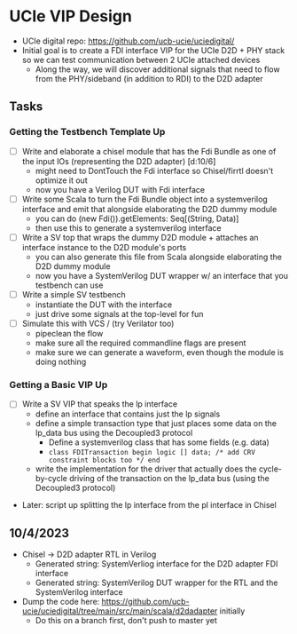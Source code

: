 # UCIe VIP Design

- UCIe digital repo: https://github.com/ucb-ucie/uciedigital/
- Initial goal is to create a FDI interface VIP for the UCIe D2D + PHY stack so we can test communication between 2 UCIe attached devices
    - Along the way, we will discover additional signals that need to flow from the PHY/sideband (in addition to RDI) to the D2D adapter

## Tasks

### Getting the Testbench Template Up

- [ ] Write and elaborate a chisel module that has the Fdi Bundle as one of the input IOs (representing the D2D adapter) [d:10/6]
    - might need to DontTouch the Fdi interface so Chisel/firrtl doesn't optimize it out
    - now you have a Verilog DUT with Fdi interface
- [ ] Write some Scala to turn the Fdi Bundle object into a systemverilog interface and emit that alongside elaborating the D2D dummy module
    - you can do (new Fdi()).getElements: Seq[(String, Data)]
    - then use this to generate a systemverilog interface
- [ ] Write a SV top that wraps the dummy D2D module + attaches an interface instance to the D2D module's ports
    - you can also generate this file from Scala alongside elaborating the D2D dummy module
    - now you have a SystemVerilog DUT wrapper w/ an interface that you testbench can use
- [ ] Write a simple SV testbench
    - instantiate the DUT with the interface
    - just drive some signals at the top-level for fun
- [ ] Simulate this with VCS / (try Verilator too)
    - pipeclean the flow
    - make sure all the required commandline flags are present
    - make sure we can generate a waveform, even though the module is doing nothing

### Getting a Basic VIP Up

- [ ] Write a SV VIP that speaks the lp interface
    - define an interface that contains just the lp signals
    - define a simple transaction type that just places some data on the lp_data bus using the Decoupled3 protocol
        - Define a systemverilog class that has some fields (e.g. data)
        - `class FDITransaction begin logic [] data; /* add CRV constraint blocks too */ end`
    - write the implementation for the driver that actually does the cycle-by-cycle driving of the transaction on the lp_data bus (using the Decoupled3 protocol)
- Later: script up splitting the lp interface from the pl interface in Chisel

## 10/4/2023

- Chisel -> D2D adapter RTL in Verilog
    - Generated string: SystemVerliog interface for the D2D adapter FDI interface
    - Generated string: SystemVerilog DUT wrapper for the RTL and the SystemVerilog interface
- Dump the code here: https://github.com/ucb-ucie/uciedigital/tree/main/src/main/scala/d2dadapter initially
    - Do this on a branch first, don't push to master yet
